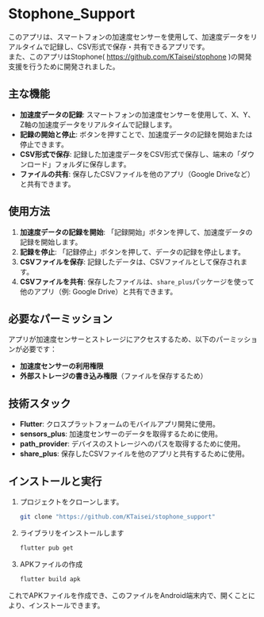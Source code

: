 # Stophone_Support

このアプリは、スマートフォンの加速度センサーを使用して、加速度データをリアルタイムで記録し、CSV形式で保存・共有できるアプリです。
<br>また、このアプリはStophone( https://github.com/KTaisei/stophone )の開発支援を行うために開発されました。

## 主な機能

- **加速度データの記録**: スマートフォンの加速度センサーを使用して、X、Y、Z軸の加速度データをリアルタイムで記録します。
- **記録の開始と停止**: ボタンを押すことで、加速度データの記録を開始または停止できます。
- **CSV形式で保存**: 記録した加速度データをCSV形式で保存し、端末の「ダウンロード」フォルダに保存します。
- **ファイルの共有**: 保存したCSVファイルを他のアプリ（Google Driveなど）と共有できます。

## 使用方法

1. **加速度データの記録を開始**: 「記録開始」ボタンを押して、加速度データの記録を開始します。
2. **記録を停止**: 「記録停止」ボタンを押して、データの記録を停止します。
3. **CSVファイルを保存**: 記録したデータは、CSVファイルとして保存されます。
4. **CSVファイルを共有**: 保存したファイルは、`share_plus`パッケージを使って他のアプリ（例: Google Drive）と共有できます。

## 必要なパーミッション

アプリが加速度センサーとストレージにアクセスするため、以下のパーミッションが必要です：

- **加速度センサーの利用権限**
- **外部ストレージの書き込み権限**（ファイルを保存するため）

## 技術スタック

- **Flutter**: クロスプラットフォームのモバイルアプリ開発に使用。
- **sensors_plus**: 加速度センサーのデータを取得するために使用。
- **path_provider**: デバイスのストレージへのパスを取得するために使用。
- **share_plus**: 保存したCSVファイルを他のアプリと共有するために使用。

## インストールと実行

1. プロジェクトをクローンします。
   ```bash
   git clone "https://github.com/KTaisei/stophone_support"
2. ライブラリをインストールします
   ```bash
   flutter pub get
3. APKファイルの作成
   ```bash
   flutter build apk
これでAPKファイルを作成でき、このファイルをAndroid端末内で、開くことにより、インストールできます。
